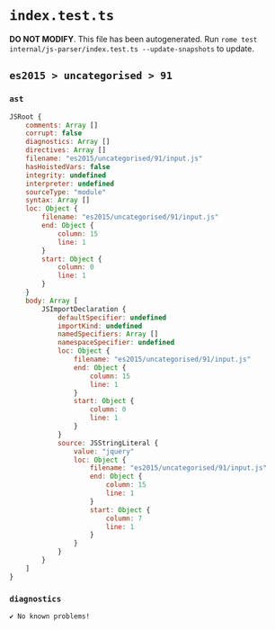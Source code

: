 # `index.test.ts`

**DO NOT MODIFY**. This file has been autogenerated. Run `rome test internal/js-parser/index.test.ts --update-snapshots` to update.

## `es2015 > uncategorised > 91`

### `ast`

```javascript
JSRoot {
	comments: Array []
	corrupt: false
	diagnostics: Array []
	directives: Array []
	filename: "es2015/uncategorised/91/input.js"
	hasHoistedVars: false
	integrity: undefined
	interpreter: undefined
	sourceType: "module"
	syntax: Array []
	loc: Object {
		filename: "es2015/uncategorised/91/input.js"
		end: Object {
			column: 15
			line: 1
		}
		start: Object {
			column: 0
			line: 1
		}
	}
	body: Array [
		JSImportDeclaration {
			defaultSpecifier: undefined
			importKind: undefined
			namedSpecifiers: Array []
			namespaceSpecifier: undefined
			loc: Object {
				filename: "es2015/uncategorised/91/input.js"
				end: Object {
					column: 15
					line: 1
				}
				start: Object {
					column: 0
					line: 1
				}
			}
			source: JSStringLiteral {
				value: "jquery"
				loc: Object {
					filename: "es2015/uncategorised/91/input.js"
					end: Object {
						column: 15
						line: 1
					}
					start: Object {
						column: 7
						line: 1
					}
				}
			}
		}
	]
}
```

### `diagnostics`

```
✔ No known problems!

```

